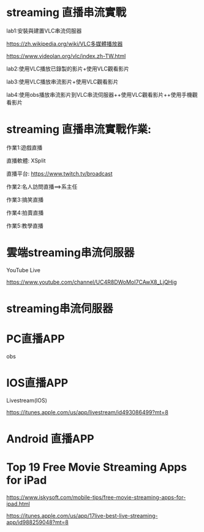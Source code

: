 # streaming 直播串流實戰

lab1:安裝與建置VLC串流伺服器

https://zh.wikipedia.org/wiki/VLC多媒體播放器

https://www.videolan.org/vlc/index.zh-TW.html


lab2:使用VLC播放已錄製的影片+使用VLC觀看影片

lab3:使用VLC播放串流影片+使用VLC觀看影片

lab4:使用obs播放串流影片到VLC串流伺服器++使用VLC觀看影片++使用手機觀看影片

# streaming 直播串流實戰作業:

作業1:遊戲直播

直播軟體: XSplit 

直播平台: https://www.twitch.tv/broadcast

作業2:名人訪問直播==>系主任

作業3:搞笑直播

作業4:拍賣直播

作業5:教學直播

# 雲端streaming串流伺服器

YouTube Live

https://www.youtube.com/channel/UC4R8DWoMoI7CAwX8_LjQHig


# streaming串流伺服器




# PC直播APP

obs


# IOS直播APP

Livestream(IOS)

https://itunes.apple.com/us/app/livestream/id493086499?mt=8

# Android 直播APP




# Top 19 Free Movie Streaming Apps for iPad

https://www.iskysoft.com/mobile-tips/free-movie-streaming-apps-for-ipad.html

https://itunes.apple.com/us/app/17live-best-live-streaming-app/id988259048?mt=8
